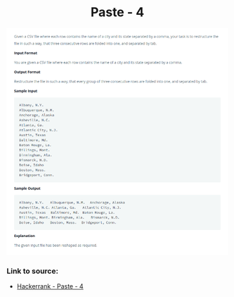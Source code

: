 <h1 align="center">Paste - 4</h1>

![alt text](https://github.com/matthew01lokiet/Github-repos-images/blob/main/Other/Bash/paste_4.png)

### Link to source: 
- <a href="https://www.hackerrank.com/challenges/paste-4/problem">Hackerrank - Paste - 4</a>


